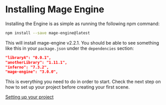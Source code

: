 # Installing Mage Engine

Installing the Engine is as simple as running the following npm command:

```bash
npm install --save mage-engine@latest
```

This will install mage-engine v2.2.1. You should be able to see something like this in your `package.json` under the `dependencies` section:

```json
"libraryA": "0.0.1",
"anotherLibrary": "1.11.1",
"inferno": "7.3.2",
"mage-engine": "3.0.0",
```

This is everything you need to do in order to start. Check the next step on how to set up your project before creating your first scene.

[Setting up your project](/engine/getting-started/setting-up-your-project.md)